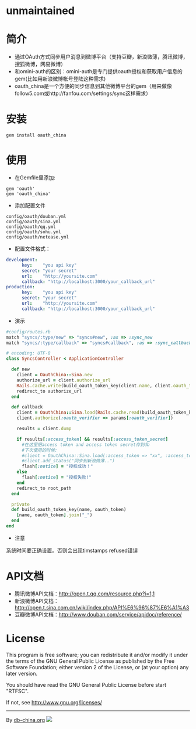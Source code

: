 # unmaintained

# 简介

* 通过OAuth方式同步用户消息到微博平台（支持豆瓣，新浪微薄，腾讯微博，搜狐微博，网易微博）
* 和omini-auth的区别：omini-auth是专门提供oauth授权和获取用户信息的gem(比如用新浪微博帐号登陆这种需求)
* oauth_china是一个方便的同步信息到其他微博平台的gem（用来做像follow5.com或http://fanfou.com/settings/sync这样需求）
    
# 安装

``````
gem install oauth_china
``````

# 使用

* 在Gemfile里添加:

``````
gem 'oauth'
gem 'oauth_china'
``````

*  添加配置文件

``````
config/oauth/douban.yml
config/oauth/sina.yml
config/oauth/qq.yml
config/oauth/sohu.yml
config/oauth/netease.yml
``````

*  配置文件格式：
        
``````yaml
development:
      key:    "you api key"
      secret: "your secret"
      url:    "http://yoursite.com"
      callback: "http://localhost:3000/your_callback_url"
production:
      key:    "you api key"
      secret: "your secret"
      url:    "http://yoursite.com"
      callback: "http://localhost:3000/your_callback_url"
``````

*  演示

``````ruby
#config/routes.rb
match "syncs/:type/new" => "syncs#new", :as => :sync_new
match "syncs/:type/callback" => "syncs#callback", :as => :sync_callback

# encoding: UTF-8
class SyncsController < ApplicationController

  def new
    client = OauthChina::Sina.new
    authorize_url = client.authorize_url
    Rails.cache.write(build_oauth_token_key(client.name, client.oauth_token), client.dump)
    redirect_to authorize_url
  end

  def callback
    client = OauthChina::Sina.load(Rails.cache.read(build_oauth_token_key(params[:type], params[:oauth_token])))
    client.authorize(:oauth_verifier => params[:oauth_verifier])

    results = client.dump

    if results[:access_token] && results[:access_token_secret]
      #在这里把access token and access token secret存到db
      #下次使用的时候:
      #client = OauthChina::Sina.load(:access_token => "xx", :access_token_secret => "xxx")
      #client.add_status("同步到新浪微薄..")
      flash[:notice] = "授权成功！"
    else
      flash[:notice] = "授权失败!"
    end
    redirect_to root_path
  end

  private
  def build_oauth_token_key(name, oauth_token)
    [name, oauth_token].join("_")
  end
end
``````

*  注意

系统时间要正确设置。否则会出现timstamps refused错误

# API文档

* 腾讯微博API文档：http://open.t.qq.com/resource.php?i=1,1
* 新浪微博API文档：http://open.t.sina.com.cn/wiki/index.php/API%E6%96%87%E6%A1%A3
* 豆瓣微博API文档：http://www.douban.com/service/apidoc/reference/

# License
  This program is free software; you can redistribute it and/or modify
  it under the terms of the GNU General Public License as published by
  the Free Software Foundation; either version 2 of the License, or (at
  your option) any later version.

  You should have read the GNU General Public License before start "RTFSC".

  If not, see <http://www.gnu.org/licenses/>
  
  
------
By [db-china.org](https://db-china.org)
![](http://upload-images.jianshu.io/upload_images/505-988130d684aa3841.png?imageMogr2/auto-orient/strip%7CimageView2/2/w/1240)
